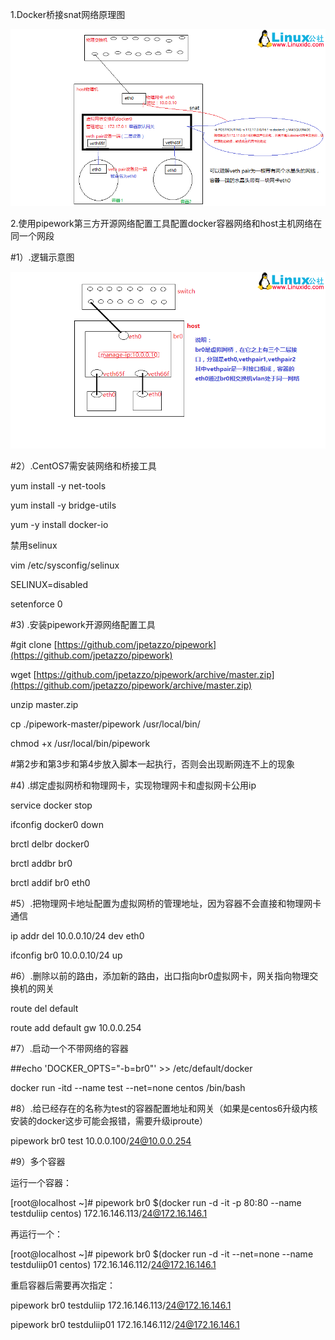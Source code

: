 1.Docker桥接snat网络原理图

![](/assets/importveth.png)

2.使用pipework第三方开源网络配置工具配置docker容器网络和host主机网络在同一个网段

\#1）.逻辑示意图

![](/assets/importvethpair.png)

\#2）.CentOS7需安装网络和桥接工具

yum install -y net-tools

yum install -y bridge-utils

yum -y install docker-io

禁用selinux

vim /etc/sysconfig/selinux

SELINUX=disabled

setenforce 0

\#3\) .安装pipework开源网络配置工具

\#git clone [https://github.com/jpetazzo/pipework](https://github.com/jpetazzo/pipework)

wget [https://github.com/jpetazzo/pipework/archive/master.zip](https://github.com/jpetazzo/pipework/archive/master.zip)

unzip master.zip

cp ./pipework-master/pipework  /usr/local/bin/

chmod +x /usr/local/bin/pipework

\#第2步和第3步和第4步放入脚本一起执行，否则会出现断网连不上的现象

\#4\) .绑定虚拟网桥和物理网卡，实现物理网卡和虚拟网卡公用ip

service docker stop

ifconfig docker0 down

brctl delbr docker0

brctl addbr br0

brctl addif br0 eth0

\#5）.把物理网卡地址配置为虚拟网桥的管理地址，因为容器不会直接和物理网卡通信

ip addr del 10.0.0.10/24 dev eth0

ifconfig br0 10.0.0.10/24 up

\#6）.删除以前的路由，添加新的路由，出口指向br0虚拟网卡，网关指向物理交换机的网关

route del default

route add default gw 10.0.0.254

\#7）.启动一个不带网络的容器

\#\#echo 'DOCKER\_OPTS="-b=br0"' &gt;&gt; /etc/default/docker

docker run -itd --name test --net=none centos /bin/bash

\#8）.给已经存在的名称为test的容器配置地址和网关（如果是centos6升级内核安装的docker这步可能会报错，需要升级iproute）

pipework br0 test 10.0.0.100/24@10.0.0.254

\#9）多个容器

运行一个容器：

\[root@localhost ~\]\# pipework br0 $\(docker run -d -it -p 80:80 --name testduliip centos\) 172.16.146.113/24@172.16.146.1

再运行一个：

\[root@localhost ~\]\# pipework br0 $\(docker run -d -it --net=none --name testduliip01 centos\) 172.16.146.112/24@172.16.146.1

重启容器后需要再次指定：

pipework br0 testduliip  172.16.146.113/24@172.16.146.1

pipework br0 testduliip01  172.16.146.112/24@172.16.146.1

